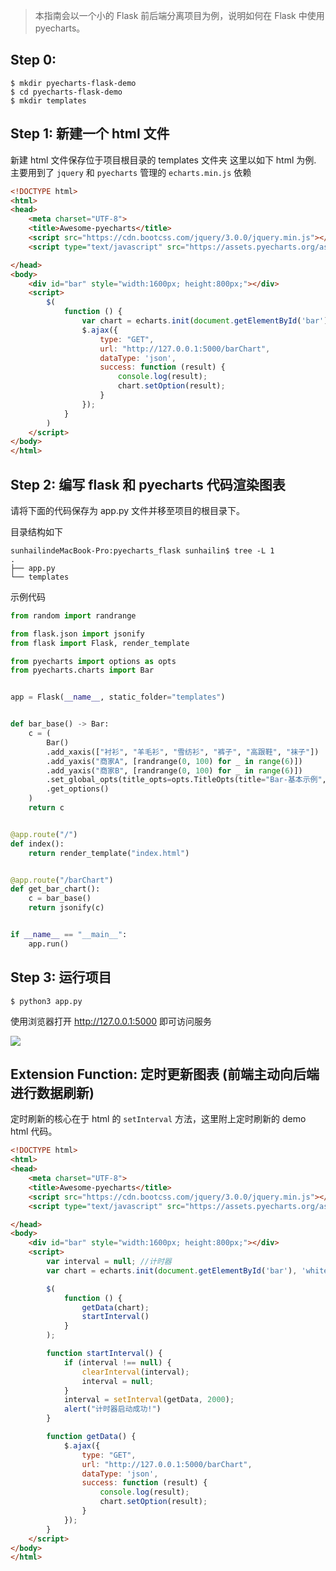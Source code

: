 > 本指南会以一个小的 Flask 前后端分离项目为例，说明如何在 Flask 中使用 pyecharts。

## Step 0:

```shell
$ mkdir pyecharts-flask-demo
$ cd pyecharts-flask-demo
$ mkdir templates
```

## Step 1: 新建一个 html 文件

新建 html 文件保存位于项目根目录的 templates 文件夹
这里以如下 html 为例. 主要用到了 `jquery` 和 `pyecharts` 管理的 `echarts.min.js` 依赖


```html
<!DOCTYPE html>
<html>
<head>
    <meta charset="UTF-8">
    <title>Awesome-pyecharts</title>
    <script src="https://cdn.bootcss.com/jquery/3.0.0/jquery.min.js"></script>
    <script type="text/javascript" src="https://assets.pyecharts.org/assets/echarts.min.js"></script>

</head>
<body>
    <div id="bar" style="width:1600px; height:800px;"></div>
    <script>
        $(
            function () {
                var chart = echarts.init(document.getElementById('bar'), 'white', {renderer: 'canvas'});
                $.ajax({
                    type: "GET",
                    url: "http://127.0.0.1:5000/barChart",
                    dataType: 'json',
                    success: function (result) {
                        console.log(result);
                        chart.setOption(result);
                    }
                });
            }
        )
    </script>
</body>
</html>
```

## Step 2: 编写 flask 和 pyecharts 代码渲染图表

请将下面的代码保存为 app.py 文件并移至项目的根目录下。

目录结构如下
```shell
sunhailindeMacBook-Pro:pyecharts_flask sunhailin$ tree -L 1
.
├── app.py
└── templates
```

示例代码
```python
from random import randrange

from flask.json import jsonify
from flask import Flask, render_template

from pyecharts import options as opts
from pyecharts.charts import Bar


app = Flask(__name__, static_folder="templates")


def bar_base() -> Bar:
    c = (
        Bar()
        .add_xaxis(["衬衫", "羊毛衫", "雪纺衫", "裤子", "高跟鞋", "袜子"])
        .add_yaxis("商家A", [randrange(0, 100) for _ in range(6)])
        .add_yaxis("商家B", [randrange(0, 100) for _ in range(6)])
        .set_global_opts(title_opts=opts.TitleOpts(title="Bar-基本示例", subtitle="我是副标题"))
        .get_options()
    )
    return c


@app.route("/")
def index():
    return render_template("index.html")


@app.route("/barChart")
def get_bar_chart():
    c = bar_base()
    return jsonify(c)


if __name__ == "__main__":
    app.run()

```

## Step 3: 运行项目

```shell
$ python3 app.py
```

使用浏览器打开 http://127.0.0.1:5000 即可访问服务

![](https://user-images.githubusercontent.com/17564655/57358164-633e1180-71a7-11e9-8937-062f27c0147c.png)


## Extension Function: 定时更新图表 (前端主动向后端进行数据刷新)

定时刷新的核心在于 html 的 `setInterval` 方法，这里附上定时刷新的 demo html 代码。

```html
<!DOCTYPE html>
<html>
<head>
    <meta charset="UTF-8">
    <title>Awesome-pyecharts</title>
    <script src="https://cdn.bootcss.com/jquery/3.0.0/jquery.min.js"></script>
    <script type="text/javascript" src="https://assets.pyecharts.org/assets/echarts.min.js"></script>

</head>
<body>
    <div id="bar" style="width:1600px; height:800px;"></div>
    <script>
        var interval = null; //计时器
        var chart = echarts.init(document.getElementById('bar'), 'white', {renderer: 'canvas'});

        $(
            function () {
                getData(chart);
                startInterval()
            }
        );

        function startInterval() {
            if (interval !== null) {
                clearInterval(interval);
                interval = null;
            }
            interval = setInterval(getData, 2000);
            alert("计时器启动成功!")
        }

        function getData() {
            $.ajax({
                type: "GET",
                url: "http://127.0.0.1:5000/barChart",
                dataType: 'json',
                success: function (result) {
                    console.log(result);
                    chart.setOption(result);
                }
            });
        }
    </script>
</body>
</html>
```
